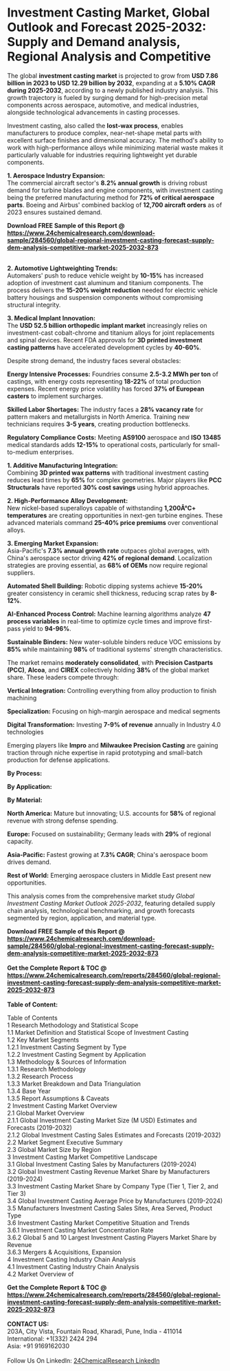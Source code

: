 <h1>Investment Casting Market, Global Outlook and Forecast 2025-2032: Supply and Demand analysis, Regional Analysis and Competitive</h1><p>The global <strong>investment casting market</strong> is projected to grow from <strong>USD 7.86 billion in 2023 to USD 12.29 billion by 2032</strong>, expanding at a <strong>5.10% CAGR during 2025-2032</strong>, according to a newly published industry analysis. This growth trajectory is fueled by surging demand for high-precision metal components across aerospace, automotive, and medical industries, alongside technological advancements in casting processes.</p><p>Investment casting, also called the <strong>lost-wax process</strong>, enables manufacturers to produce complex, near-net-shape metal parts with excellent surface finishes and dimensional accuracy. The method's ability to work with high-performance alloys while minimizing material waste makes it particularly valuable for industries requiring lightweight yet durable components.</p><p><strong>1. Aerospace Industry Expansion:</strong><br>
The commercial aircraft sector's <strong>8.2% annual growth</strong> is driving robust demand for turbine blades and engine components, with investment casting being the preferred manufacturing method for <strong>72% of critical aerospace parts</strong>. Boeing and Airbus' combined backlog of <strong>12,700 aircraft orders</strong> as of 2023 ensures sustained demand.</p><div><b>Download FREE Sample of this Report @ 
            <a href="https://www.24chemicalresearch.com/download-sample/284560/global-regional-investment-casting-forecast-supply-dem-analysis-competitive-market-2025-2032-873">
            https://www.24chemicalresearch.com/download-sample/284560/global-regional-investment-casting-forecast-supply-dem-analysis-competitive-market-2025-2032-873</a></b></div><br><p><strong>2. Automotive Lightweighting Trends:</strong><br>
Automakers' push to reduce vehicle weight by <strong>10-15%</strong> has increased adoption of investment cast aluminum and titanium components. The process delivers the <strong>15-20% weight reduction</strong> needed for electric vehicle battery housings and suspension components without compromising structural integrity.</p><p><strong>3. Medical Implant Innovation:</strong><br>
The <strong>USD 52.5 billion orthopedic implant market</strong> increasingly relies on investment-cast cobalt-chrome and titanium alloys for joint replacements and spinal devices. Recent FDA approvals for <strong>3D printed investment casting patterns</strong> have accelerated development cycles by <strong>40-60%</strong>.</p><p>Despite strong demand, the industry faces several obstacles:</p><p><strong>Energy Intensive Processes:</strong> Foundries consume <strong>2.5-3.2 MWh per ton</strong> of castings, with energy costs representing <strong>18-22%</strong> of total production expenses. Recent energy price volatility has forced <strong>37% of European casters</strong> to implement surcharges.</p><p><strong>Skilled Labor Shortages:</strong> The industry faces a <strong>28% vacancy rate</strong> for pattern makers and metallurgists in North America. Training new technicians requires <strong>3-5 years</strong>, creating production bottlenecks.</p><p><strong>Regulatory Compliance Costs:</strong> Meeting <strong>AS9100</strong> aerospace and <strong>ISO 13485</strong> medical standards adds <strong>12-15%</strong> to operational costs, particularly for small-to-medium enterprises.</p><p><strong>1. Additive Manufacturing Integration:</strong><br>
Combining <strong>3D printed wax patterns</strong> with traditional investment casting reduces lead times by <strong>65%</strong> for complex geometries. Major players like <strong>PCC Structurals</strong> have reported <strong>30% cost savings</strong> using hybrid approaches.</p><p><strong>2. High-Performance Alloy Development:</strong><br>
New nickel-based superalloys capable of withstanding <strong>1,200Â°C+ temperatures</strong> are creating opportunities in next-gen turbine engines. These advanced materials command <strong>25-40% price premiums</strong> over conventional alloys.</p><p><strong>3. Emerging Market Expansion:</strong><br>
Asia-Pacific's <strong>7.3% annual growth rate</strong> outpaces global averages, with China's aerospace sector driving <strong>42% of regional demand</strong>. Localization strategies are proving essential, as <strong>68% of OEMs</strong> now require regional suppliers.</p><p><strong>Automated Shell Building:</strong> Robotic dipping systems achieve <strong>15-20%</strong> greater consistency in ceramic shell thickness, reducing scrap rates by <strong>8-12%</strong>.</p><p><strong>AI-Enhanced Process Control:</strong> Machine learning algorithms analyze <strong>47 process variables</strong> in real-time to optimize cycle times and improve first-pass yield to <strong>94-96%</strong>.</p><p><strong>Sustainable Binders:</strong> New water-soluble binders reduce VOC emissions by <strong>85%</strong> while maintaining <strong>98%</strong> of traditional systems' strength characteristics.</p><p>The market remains <strong>moderately consolidated</strong>, with <strong>Precision Castparts (PCC)</strong>, <strong>Alcoa</strong>, and <strong>CIREX</strong> collectively holding <strong>38%</strong> of the global market share. These leaders compete through:</p><p><strong>Vertical Integration:</strong> Controlling everything from alloy production to finish machining</p><p><strong>Specialization:</strong> Focusing on high-margin aerospace and medical segments</p><p><strong>Digital Transformation:</strong> Investing <strong>7-9% of revenue</strong> annually in Industry 4.0 technologies</p><p>Emerging players like <strong>Impro</strong> and <strong>Milwaukee Precision Casting</strong> are gaining traction through niche expertise in rapid prototyping and small-batch production for defense applications.</p><p><strong>By Process:</strong></p><p><strong>By Application:</strong></p><p><strong>By Material:</strong></p><p><strong>North America:</strong> Mature but innovating; U.S. accounts for <strong>58%</strong> of regional revenue with strong defense spending.</p><p><strong>Europe:</strong> Focused on sustainability; Germany leads with <strong>29%</strong> of regional capacity.</p><p><strong>Asia-Pacific:</strong> Fastest growing at <strong>7.3% CAGR</strong>; China's aerospace boom drives demand.</p><p><strong>Rest of World:</strong> Emerging aerospace clusters in Middle East present new opportunities.</p><p>This analysis comes from the comprehensive market study <em>Global Investment Casting Market Outlook 2025-2032</em>, featuring detailed supply chain analysis, technological benchmarking, and growth forecasts segmented by region, application, and material type.</p><div><b>Download FREE Sample of this Report @ 
            <a href="https://www.24chemicalresearch.com/download-sample/284560/global-regional-investment-casting-forecast-supply-dem-analysis-competitive-market-2025-2032-873">
            https://www.24chemicalresearch.com/download-sample/284560/global-regional-investment-casting-forecast-supply-dem-analysis-competitive-market-2025-2032-873</a></b></div><br><div><b>Get the Complete Report & TOC @ 
            <a href="https://www.24chemicalresearch.com/reports/284560/global-regional-investment-casting-forecast-supply-dem-analysis-competitive-market-2025-2032-873">
            https://www.24chemicalresearch.com/reports/284560/global-regional-investment-casting-forecast-supply-dem-analysis-competitive-market-2025-2032-873</a></b></div><br>
            <b>Table of Content:</b><p>Table of Contents<br />
1 Research Methodology and Statistical Scope<br />
1.1 Market Definition and Statistical Scope of Investment Casting<br />
1.2 Key Market Segments<br />
1.2.1 Investment Casting Segment by Type<br />
1.2.2 Investment Casting Segment by Application<br />
1.3 Methodology & Sources of Information<br />
1.3.1 Research Methodology<br />
1.3.2 Research Process<br />
1.3.3 Market Breakdown and Data Triangulation<br />
1.3.4 Base Year<br />
1.3.5 Report Assumptions & Caveats<br />
2 Investment Casting Market Overview<br />
2.1 Global Market Overview<br />
2.1.1 Global Investment Casting Market Size (M USD) Estimates and Forecasts (2019-2032)<br />
2.1.2 Global Investment Casting Sales Estimates and Forecasts (2019-2032)<br />
2.2 Market Segment Executive Summary<br />
2.3 Global Market Size by Region<br />
3 Investment Casting Market Competitive Landscape<br />
3.1 Global Investment Casting Sales by Manufacturers (2019-2024)<br />
3.2 Global Investment Casting Revenue Market Share by Manufacturers (2019-2024)<br />
3.3 Investment Casting Market Share by Company Type (Tier 1, Tier 2, and Tier 3)<br />
3.4 Global Investment Casting Average Price by Manufacturers (2019-2024)<br />
3.5 Manufacturers Investment Casting Sales Sites, Area Served, Product Type<br />
3.6 Investment Casting Market Competitive Situation and Trends<br />
3.6.1 Investment Casting Market Concentration Rate<br />
3.6.2 Global 5 and 10 Largest Investment Casting Players Market Share by Revenue<br />
3.6.3 Mergers & Acquisitions, Expansion<br />
4 Investment Casting Industry Chain Analysis<br />
4.1 Investment Casting Industry Chain Analysis<br />
4.2 Market Overview of</p><div><b>Get the Complete Report & TOC @ 
            <a href="https://www.24chemicalresearch.com/reports/284560/global-regional-investment-casting-forecast-supply-dem-analysis-competitive-market-2025-2032-873">
            https://www.24chemicalresearch.com/reports/284560/global-regional-investment-casting-forecast-supply-dem-analysis-competitive-market-2025-2032-873</a></b></div><br><b>CONTACT US:</b><br>
            203A, City Vista, Fountain Road, Kharadi, Pune, India - 411014<br>
            International: +1(332) 2424 294<br>
            Asia: +91 9169162030 <br><br>
            Follow Us On LinkedIn: <a href="https://www.linkedin.com/company/24chemicalresearch/">24ChemicalResearch LinkedIn</a>
